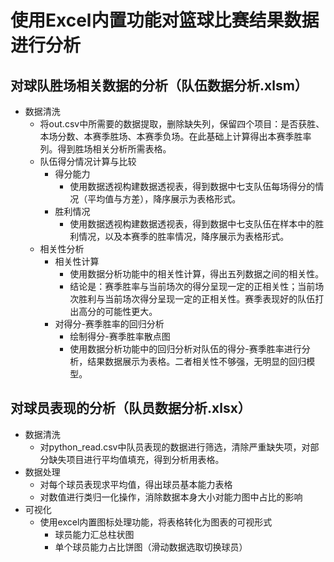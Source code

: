 # 使用Excel内置功能对篮球比赛结果数据进行分析





## 对球队胜场相关数据的分析（队伍数据分析.xlsm）

- 数据清洗
    - 将out.csv中所需要的数据提取，删除缺失列，保留四个项目：是否获胜、本场分数、本赛季胜场、本赛季负场。在此基础上计算得出本赛季胜率列。得到胜场相关分析所需表格。
    - 队伍得分情况计算与比较
        - 得分能力
            - 使用数据透视构建数据透视表，得到数据中七支队伍每场得分的情况（平均值与方差），降序展示为表格形式。
        - 胜利情况
            - 使用数据透视构建数据透视表，得到数据中七支队伍在样本中的胜利情况，以及本赛季的胜率情况，降序展示为表格形式。
    - 相关性分析
        - 相关性计算
            - 使用数据分析功能中的相关性计算，得出五列数据之间的相关性。
            - 结论是：赛季胜率与当前场次的得分呈现一定的正相关性；当前场次胜利与当前场次得分呈现一定的正相关性。赛季表现好的队伍打出高分的可能性更大。
        - 对得分-赛季胜率的回归分析
            - 绘制得分-赛季胜率散点图
            - 使用数据分析功能中的回归分析对队伍的得分-赛季胜率进行分析，结果数据展示为表格。二者相关性不够强，无明显的回归模型。



## 对球员表现的分析（队员数据分析.xlsx）

- 数据清洗
    - 对python\_read.csv中队员表现的数据进行筛选，清除严重缺失项，对部分缺失项目进行平均值填充，得到分析用表格。
- 数据处理
    - 对每个球员表现求平均值，得出球员基本能力表格
    - 对数值进行类归一化操作，消除数据本身大小对能力图中占比的影响
- 可视化
    - 使用excel内置图标处理功能，将表格转化为图表的可视形式
        - 球员能力汇总柱状图
        - 单个球员能力占比饼图（滑动数据选取切换球员）

